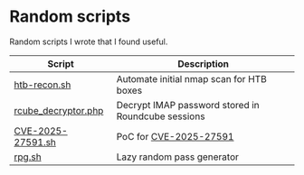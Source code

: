 # Random scripts

Random scripts I wrote that I found useful.

| Script | Description |
| --- | --- |
| [htb-recon.sh](htb-recon.sh) | Automate initial nmap scan for HTB boxes |
| [rcube_decryptor.php](rcube_decryptor.php) | Decrypt IMAP password stored in Roundcube sessions |
| [CVE-2025-27591.sh](CVE-2025-27591.sh) | PoC for [CVE-2025-27591](https://github.com/advisories/GHSA-9mc5-7qhg-fp3w) |
| [rpg.sh](rpg.sh) | Lazy random pass generator |